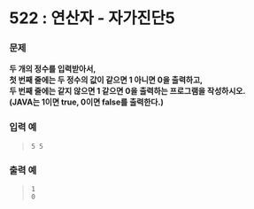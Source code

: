 # 522 : 연산자 - 자가진단5

### 문제
**두 개의 정수를 입력받아서,  
첫 번째 줄에는 두 정수의 값이 같으면 1 아니면 0을 출력하고,  
두 번째 줄에는 같지 않으면 1 같으면 0을 출력하는 프로그램을 작성하시오.  
(JAVA는 1이면 true, 0이면 false를 출력한다.)**

### 입력 예
>     5 5

### 출력 예
>     1
>     0
